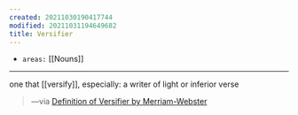 ```yaml
---
created: 20211030190417744
modified: 20211031194649682
title: Versifier
---
```


- `areas:` [[Nouns]]

---

one that [[versify]], especially: a writer of light or inferior verse

> —via [Definition of Versifier by Merriam-Webster](https://www.merriam-webster.com/dictionary/versifier)
